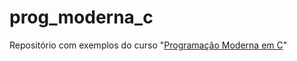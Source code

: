 # prog_moderna_c

Repositório com exemplos do curso "[Programação Moderna em C](https://www.youtube.com/playlist?list=PLIfZMtpPYFP5qaS2RFQxcNVkmJLGQwyKE)"
